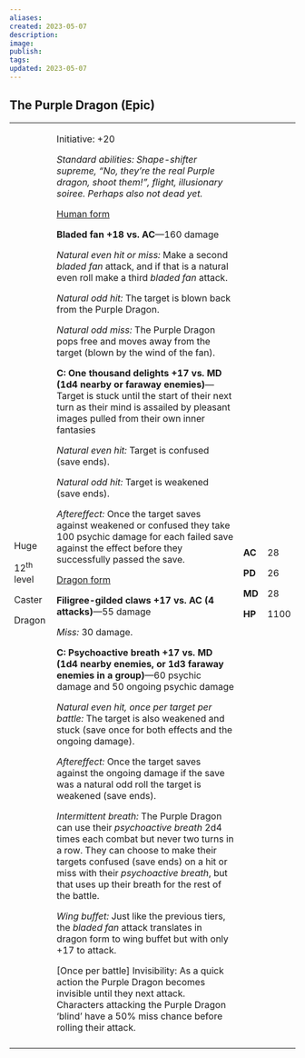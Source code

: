 ```yaml
---
aliases: 
created: 2023-05-07
description: 
image: 
publish: 
tags: 
updated: 2023-05-07
---
```


## The Purple Dragon (Epic)

<table>
<colgroup>
<col style="width: 15%" />
<col style="width: 71%" />
<col style="width: 5%" />
<col style="width: 7%" />
</colgroup>
<tbody>
<tr class="odd">
<td><p>Huge</p>
<p>12<sup>th</sup> level</p>
<p>Caster</p>
<p>Dragon</p></td>
<td><p>Initiative: +20</p>
<p><em>Standard abilities: Shape-shifter supreme, “No, they’re the real
Purple dragon, shoot them!”, flight, illusionary soiree. Perhaps also
not dead yet.</em></p>
<p><u>Human form</u></p>
<p><strong>Bladed fan +18 vs. AC</strong>—160 damage</p>
<p><em>Natural even hit or miss:</em> Make a second <em>bladed fan</em>
attack, and if that is a natural even roll make a third <em>bladed
fan</em> attack.</p>
<p><em>Natural odd hit:</em> The target is blown back from the Purple
Dragon.</p>
<p><em>Natural odd miss:</em> The Purple Dragon pops free and moves away
from the target (blown by the wind of the fan).</p>
<p><strong>C: One thousand delights +17 vs. MD (1d4 nearby or faraway
enemies)</strong>—Target is stuck until the start of their next turn as
their mind is assailed by pleasant images pulled from their own inner
fantasies</p>
<p><em>Natural even hit:</em> Target is confused (save ends).</p>
<p><em>Natural odd hit:</em> Target is weakened (save ends).</p>
<p><em>Aftereffect:</em> Once the target saves against weakened or
confused they take 100 psychic damage for each failed save against the
effect before they successfully passed the save.</p>
<p><u>Dragon form</u></p>
<p><strong>Filigree-gilded claws +17 vs. AC (4 attacks)</strong>—55
damage</p>
<p><em>Miss:</em> 30 damage.</p>
<p><strong>C: Psychoactive breath +17 vs. MD (1d4 nearby enemies, or 1d3
faraway enemies in a group)</strong>—60 psychic damage and 50 ongoing
psychic damage</p>
<p><em>Natural even hit, once per target per battle:</em> The target is
also weakened and stuck (save once for both effects and the ongoing
damage).</p>
<p><em>Aftereffect:</em> Once the target saves against the ongoing
damage if the save was a natural odd roll the target is weakened (save
ends).</p>
<p><em>Intermittent breath:</em> The Purple Dragon can use their
<em>psychoactive breath</em> 2d4 times each combat but never two turns
in a row. They can choose to make their targets confused (save ends) on
a hit or miss with their <em>psychoactive breath</em>, but that uses up
their breath for the rest of the battle.</p>
<p><em>Wing buffet:</em> Just like the previous tiers, the <em>bladed
fan</em> attack translates in dragon form to wing buffet but with only
+17 to attack.</p>
<p>[Once per battle] Invisibility: As a quick action the Purple Dragon
becomes invisible until they next attack. Characters attacking the
Purple Dragon ‘blind’ have a 50% miss chance before rolling their
attack.</p></td>
<td><p><strong>AC</strong></p>
<p><strong>PD</strong></p>
<p><strong>MD</strong></p>
<p><strong>HP</strong></p></td>
<td><p>28</p>
<p>26</p>
<p>28</p>
<p>1100</p></td>
</tr>
<tr class="even">
<td></td>
<td></td>
<td></td>
<td></td>
</tr>
</tbody>
</table>

